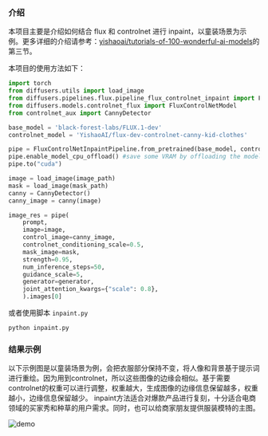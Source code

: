 ### 介绍

本项目主要是介绍如何结合 flux 和 controlnet 进行 inpaint，以童装场景为示例。更多详细的介绍请参考：[yishaoai/tutorials-of-100-wonderful-ai-models](https://github.com/yishaoai/tutorials-of-100-wonderful-ai-models/)的第三节。

本项目的使用方法如下：
```python
import torch
from diffusers.utils import load_image
from diffusers.pipelines.flux.pipeline_flux_controlnet_inpaint import FluxControlNetInpaintPipeline
from diffusers.models.controlnet_flux import FluxControlNetModel
from controlnet_aux import CannyDetector

base_model = 'black-forest-labs/FLUX.1-dev'
controlnet_model = 'YishaoAI/flux-dev-controlnet-canny-kid-clothes'

pipe = FluxControlNetInpaintPipeline.from_pretrained(base_model, controlnet=controlnet, torch_dtype=torch.bfloat16)
pipe.enable_model_cpu_offload() #save some VRAM by offloading the model to CPU. Remove this if you have enough GPU power
pipe.to("cuda")

image = load_image(image_path)
mask = load_image(mask_path)
canny = CannyDetector()
canny_image = canny(image)

image_res = pipe(
    prompt,
    image=image,
    control_image=canny_image,
    controlnet_conditioning_scale=0.5,
    mask_image=mask,
    strength=0.95,
    num_inference_steps=50,
    guidance_scale=5,
    generator=generator,
    joint_attention_kwargs={"scale": 0.8},
    ).images[0]
```

或者使用脚本 `inpaint.py`
```shell
python inpaint.py
```

### 结果示例
以下示例图是以童装场景为例，会把衣服部分保持不变，将人像和背景基于提示词进行重绘。因为用到controlnet，所以这些图像的边缘会相似。基于需要controlnet的权重可以进行调整，权重越大，生成图像的边缘信息保留越多，权重越小，边缘信息保留越少。
inpaint方法适合对爆款产品进行复刻，十分适合电商领域的买家秀和种草的用户需求。同时，也可以给商家朋友提供服装模特的主图。

![demo](https://github.com/yishaoai/flux-controlnet-inpaint/assets/flux-controlnet-inpaint.png)
